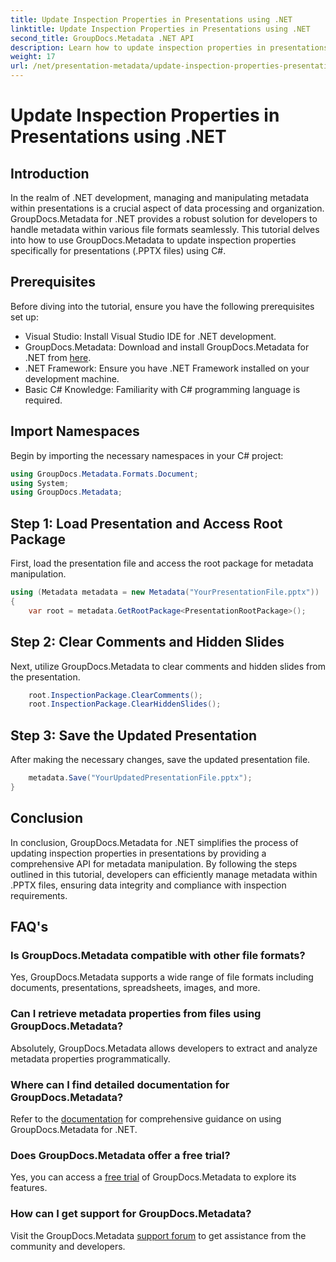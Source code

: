 ```yaml
---
title: Update Inspection Properties in Presentations using .NET
linktitle: Update Inspection Properties in Presentations using .NET
second_title: GroupDocs.Metadata .NET API
description: Learn how to update inspection properties in presentations using .NET with GroupDocs.Metadata. Easy, efficient metadata manipulation for .PPTX files.
weight: 17
url: /net/presentation-metadata/update-inspection-properties-presentations/
---
```


# Update Inspection Properties in Presentations using .NET

## Introduction
In the realm of .NET development, managing and manipulating metadata within presentations is a crucial aspect of data processing and organization. GroupDocs.Metadata for .NET provides a robust solution for developers to handle metadata within various file formats seamlessly. This tutorial delves into how to use GroupDocs.Metadata to update inspection properties specifically for presentations (.PPTX files) using C#.
## Prerequisites
Before diving into the tutorial, ensure you have the following prerequisites set up:
- Visual Studio: Install Visual Studio IDE for .NET development.
- GroupDocs.Metadata: Download and install GroupDocs.Metadata for .NET from [here](https://releases.groupdocs.com/metadata/net/).
- .NET Framework: Ensure you have .NET Framework installed on your development machine.
- Basic C# Knowledge: Familiarity with C# programming language is required.

## Import Namespaces
Begin by importing the necessary namespaces in your C# project:
```csharp
using GroupDocs.Metadata.Formats.Document;
using System;
using GroupDocs.Metadata;
```
## Step 1: Load Presentation and Access Root Package
First, load the presentation file and access the root package for metadata manipulation.

```csharp
using (Metadata metadata = new Metadata("YourPresentationFile.pptx"))
{
    var root = metadata.GetRootPackage<PresentationRootPackage>();
```
## Step 2: Clear Comments and Hidden Slides
Next, utilize GroupDocs.Metadata to clear comments and hidden slides from the presentation.

```csharp
    root.InspectionPackage.ClearComments();
    root.InspectionPackage.ClearHiddenSlides();
```
## Step 3: Save the Updated Presentation
After making the necessary changes, save the updated presentation file.

```csharp
    metadata.Save("YourUpdatedPresentationFile.pptx");
}
```

## Conclusion
In conclusion, GroupDocs.Metadata for .NET simplifies the process of updating inspection properties in presentations by providing a comprehensive API for metadata manipulation. By following the steps outlined in this tutorial, developers can efficiently manage metadata within .PPTX files, ensuring data integrity and compliance with inspection requirements.

## FAQ's
### Is GroupDocs.Metadata compatible with other file formats?
Yes, GroupDocs.Metadata supports a wide range of file formats including documents, presentations, spreadsheets, images, and more.
### Can I retrieve metadata properties from files using GroupDocs.Metadata?
Absolutely, GroupDocs.Metadata allows developers to extract and analyze metadata properties programmatically.
### Where can I find detailed documentation for GroupDocs.Metadata?
Refer to the [documentation](https://tutorials.groupdocs.com/metadata/net/) for comprehensive guidance on using GroupDocs.Metadata for .NET.
### Does GroupDocs.Metadata offer a free trial?
Yes, you can access a [free trial](https://releases.groupdocs.com/) of GroupDocs.Metadata to explore its features.
### How can I get support for GroupDocs.Metadata?
Visit the GroupDocs.Metadata [support forum](https://forum.groupdocs.com/c/metadata/14) to get assistance from the community and developers.
